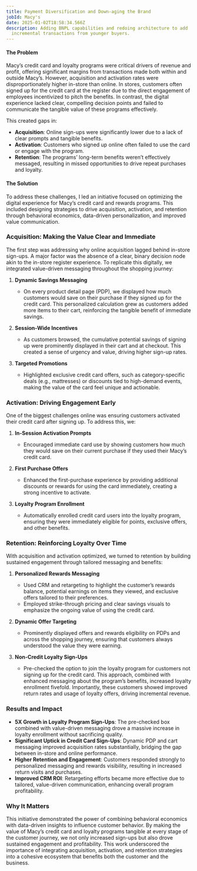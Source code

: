 ```yaml
---
title: Payment Diversification and Down-aging the Brand
jobId: Macy's
date: 2025-01-02T18:58:34.566Z
description: Adding BNPL capabilities and redoing architecture to add
  incremental transactions from younger buyers.
---
```

#### The Problem

Macy’s credit card and loyalty programs were critical drivers of revenue and profit, offering significant margins from transactions made both within and outside Macy’s. However, acquisition and activation rates were disproportionately higher in-store than online. In stores, customers often signed up for the credit card at the register due to the direct engagement of employees incentivized to pitch the benefits. In contrast, the digital experience lacked clear, compelling decision points and failed to communicate the tangible value of these programs effectively.

This created gaps in:

* **Acquisition**: Online sign-ups were significantly lower due to a lack of clear prompts and tangible benefits.
* **Activation**: Customers who signed up online often failed to use the card or engage with the program.
* **Retention**: The programs’ long-term benefits weren’t effectively messaged, resulting in missed opportunities to drive repeat purchases and loyalty.

#### The Solution

To address these challenges, I led an initiative focused on optimizing the digital experience for Macy’s credit card and rewards programs. This included designing strategies to drive acquisition, activation, and retention through behavioral economics, data-driven personalization, and improved value communication.

### Acquisition: Making the Value Clear and Immediate

The first step was addressing why online acquisition lagged behind in-store sign-ups. A major factor was the absence of a clear, binary decision node akin to the in-store register experience. To replicate this digitally, we integrated value-driven messaging throughout the shopping journey:

1. **Dynamic Savings Messaging**

   * On every product detail page (PDP), we displayed how much customers would save on their purchase if they signed up for the credit card. This personalized calculation grew as customers added more items to their cart, reinforcing the tangible benefit of immediate savings.
2. **Session-Wide Incentives**

   * As customers browsed, the cumulative potential savings of signing up were prominently displayed in their cart and at checkout. This created a sense of urgency and value, driving higher sign-up rates.
3. **Targeted Promotions**

   * Highlighted exclusive credit card offers, such as category-specific deals (e.g., mattresses) or discounts tied to high-demand events, making the value of the card feel unique and actionable.

### Activation: Driving Engagement Early

One of the biggest challenges online was ensuring customers activated their credit card after signing up. To address this, we:

1. **In-Session Activation Prompts**

   * Encouraged immediate card use by showing customers how much they would save on their current purchase if they used their Macy’s credit card.
2. **First Purchase Offers**

   * Enhanced the first-purchase experience by providing additional discounts or rewards for using the card immediately, creating a strong incentive to activate.
3. **Loyalty Program Enrollment**

   * Automatically enrolled credit card users into the loyalty program, ensuring they were immediately eligible for points, exclusive offers, and other benefits.

### Retention: Reinforcing Loyalty Over Time

With acquisition and activation optimized, we turned to retention by building sustained engagement through tailored messaging and benefits:

1. **Personalized Rewards Messaging**

   * Used CRM and retargeting to highlight the customer’s rewards balance, potential earnings on items they viewed, and exclusive offers tailored to their preferences.
   * Employed strike-through pricing and clear savings visuals to emphasize the ongoing value of using the credit card.
2. **Dynamic Offer Targeting**

   * Prominently displayed offers and rewards eligibility on PDPs and across the shopping journey, ensuring that customers always understood the value they were earning.
3. **Non-Credit Loyalty Sign-Ups**

   * Pre-checked the option to join the loyalty program for customers not signing up for the credit card. This approach, combined with enhanced messaging about the program’s benefits, increased loyalty enrollment fivefold. Importantly, these customers showed improved return rates and usage of loyalty offers, driving incremental revenue.

### Results and Impact

* **5X Growth in Loyalty Program Sign-Ups**: The pre-checked box combined with value-driven messaging drove a massive increase in loyalty enrollment without sacrificing quality.
* **Significant Uptick in Credit Card Sign-Ups**: Dynamic PDP and cart messaging improved acquisition rates substantially, bridging the gap between in-store and online performance.
* **Higher Retention and Engagement**: Customers responded strongly to personalized messaging and rewards visibility, resulting in increased return visits and purchases.
* **Improved CRM ROI**: Retargeting efforts became more effective due to tailored, value-driven communication, enhancing overall program profitability.

### Why It Matters

This initiative demonstrated the power of combining behavioral economics with data-driven insights to influence customer behavior. By making the value of Macy’s credit card and loyalty programs tangible at every stage of the customer journey, we not only increased sign-ups but also drove sustained engagement and profitability. This work underscored the importance of integrating acquisition, activation, and retention strategies into a cohesive ecosystem that benefits both the customer and the business.